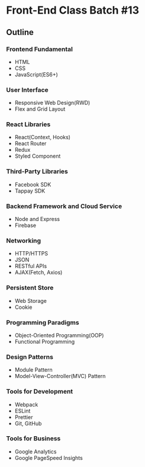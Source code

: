 # Front-End Class Batch #13

## Outline

### Frontend Fundamental

- HTML
- CSS
- JavaScript(ES6+)

### User Interface

- Responsive Web Design(RWD)
- Flex and Grid Layout

### React Libraries

- React(Context, Hooks)
- React Router
- Redux
- Styled Component

### Third-Party Libraries

- Facebook SDK
- Tappay SDK

### Backend Framework and Cloud Service

- Node and Express
- Firebase

### Networking

- HTTP/HTTPS
- JSON
- RESTful APIs
- AJAX(Fetch, Axios)

### Persistent Store

- Web Storage
- Cookie

### Programming Paradigms

- Object-Oriented Programming(OOP)
- Functional Programming

### Design Patterns

- Module Pattern
- Model-View-Controller(MVC) Pattern

### Tools for Development

- Webpack
- ESLint
- Prettier
- Git, GitHub

### Tools for Business

- Google Analytics
- Google PageSpeed Insights
